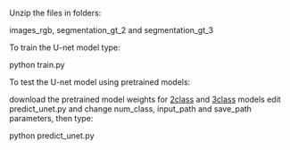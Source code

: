 Unzip the files in folders:

images_rgb, segmentation_gt_2 and segmentation_gt_3

To train the U-net model type:

python train.py 

To test the U-net model using pretrained models:

download the pretrained model weights for [2class](https://ulisboa-my.sharepoint.com/:u:/g/personal/ist14026_tecnico_ulisboa_pt/EatZYXAzZ2NBqgvzl6Eb6lsBGLDaKsHL5Fm0GXpAXK5qtQ?e=AVhkfj) and [3class](https://ulisboa-my.sharepoint.com/:u:/g/personal/ist14026_tecnico_ulisboa_pt/EXeR0-eHujZOsmwUzcRr1L0BWOkhoobfKbDx2y_XUkICEg?e=RWzuY4) models 
edit predict_unet.py and change num_class, input_path and save_path parameters, then type:

python predict_unet.py
